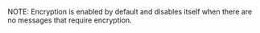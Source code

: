 NOTE: Encryption is enabled by default and disables itself when there are no messages that require encryption.